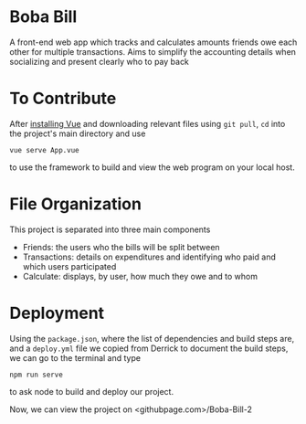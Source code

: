# Boba Bill

A front-end web app which tracks and calculates amounts friends owe each other for multiple transactions. Aims to simplify the accounting details when socializing and present clearly who to pay back

# To Contribute

After [installing Vue](https://vuejs.org/v2/guide/installation.html) and downloading relevant files using `git pull`, `cd` into the project's main directory and use

```
vue serve App.vue
```

to use the framework to build and view the web program on your local host.

# File Organization

This project is separated into three main components

- Friends: the users who the bills will be split between
- Transactions: details on expenditures and identifying who paid and which users participated
- Calculate: displays, by user, how much they owe and to whom

# Deployment

Using the `package.json`, where the list of dependencies and build steps are, and a `deploy.yml` file we copied from Derrick to document the build steps, we can go to the terminal and type

```
npm run serve
```

to ask node to build and deploy our project.

Now, we can view the project on <githubpage.com>/Boba-Bill-2
